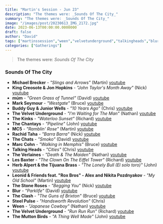 ```yaml
---
title: "Martin's Session - Jun 23"
description: "The themes were: _Sounds Of The City_"
summary: "The themes were: _Sounds Of The City_"
image: "/images/post/20230613_IMG_2172.jpg"
date: 2023-06-13T00:00:00.0000000
draft: false
author: "David"
tags: ["martinssession","ween","velvetunderground","talkingheads","blur","buddyguy","theclash","michaelbrecker","themuttonbirds","thekinks","lesbaxter","jonhopkins","herbalpert","leonidandfriends","múm","mc5","thechats","marccohn","rachidtaha","steelpulse","markseymour","juniorwells","thechantays","kingcreosote","theverlaines","thestoneroses","youtube"]
categories: ["Gatherings"]
---
```

> The themes were: _Sounds Of The City_
### Sounds Of The City
- **Michael Brecker** - _"Slings and Arrows"_ (Martin) [youtube](https://www.youtube.com/watch?v=ahjiVzaxzN4)
- **King Creosote & Jon Hopkins** - _"John Taylor's Month Away"_ (Nick) [youtube](https://www.youtube.com/watch?v=UgglKPfVmms)
- **múm** - _"Green Grass of Tunnel"_ (David) [youtube](https://www.youtube.com/watch?v=l5hBkQT3-C8)
- **Mark Seymour** - _"Westgate"_ (Bruce) [youtube](https://www.youtube.com/watch?v=wkX9vg0jh58)
- **Buddy Guy & Junior Wells** - _"10 Years Ago"_ (Chris) [youtube](https://www.youtube.com/watch?v=-H8uAfX3wgQ)
- **The Velvet Underground** - _"I'm Waiting for The Man"_ (Nathan) [youtube](https://www.youtube.com/watch?v=99og_g7rXnA)
- **The Kinks** - _"Waterloo Sunset"_ (Richard) [youtube](https://www.youtube.com/watch?v=N_MqfF0WBsU)
- **The Chantays** - _"Pipeline"_ (John) [youtube](https://www.youtube.com/watch?v=w7c2ZKamzS4)
- **MC5** - _"Ramblin' Rose"_ (Martin) [youtube](https://www.youtube.com/watch?v=TMRtqnzA_oU)
- **Rachid Taha** - _"Barra Barra"_ (Nick) [youtube](https://www.youtube.com/watch?v=VmEV6qjY9Nc)
- **The Chats** - _"Smoko"_ (David) [youtube](https://www.youtube.com/watch?v=j58V2vC9EPc)
- **Marc Cohn** - _"Walking in Memphis"_ (Bruce) [youtube](https://www.youtube.com/watch?v=PgRafRp-P-o)
- **Talking Heads** - _"Cities"_ (Chris) [youtube](https://www.youtube.com/watch?v=K5H1nEP2wXA)
- **The Verlaines** - _"Death & The Maiden"_ (Nathan) [youtube](https://www.youtube.com/watch?v=P96cFKd4irY)
- **Les Baxter** - _"The Clown On The Eiffel Tower"_ (Richard) [youtube](https://www.youtube.com/watch?v=JCPh7rAwRNM)
- **Herb Alpert & the Tijuana Brass** - _"The Lonely Bull (El solo toro)"_ (John) [youtube](https://www.youtube.com/watch?v=UYJtU6WV_J4)
- **Leonid & Friends feat. "Rox Bros" - Alex and Nikita Pozdnyakov** - _"My Old School"_ (Martin) [youtube](https://www.youtube.com/watch?v=P_8aZZ9d_EA)
- **The Stone Roses** - _"Begging You"_ (Nick) [youtube](https://www.youtube.com/watch?v=S1Ke19kxGp8)
- **Blur** - _"Parklife"_ (David) [youtube](https://www.youtube.com/watch?v=YSuHrTfcikU)
- **The Clash** - _"The Guns of Brixton"_ (Bruce) [youtube](https://www.youtube.com/watch?v=JcW8VNwYvL0)
- **Steel Pulse** - _"Handsworth Revolution"_ (Chris)
- **Ween** - _"Japanese Cowboy"_ (Nathan) [youtube](https://www.youtube.com/watch?v=2xq9bp2ZBls)
- **The Velvet Underground** - _"Run Run Run"_ (Richard) [youtube](https://www.youtube.com/watch?v=m9ufOljsFZQ)
- **The Mutton Birds** - _"A Thing Well Made"_ (John) [youtube](https://www.youtube.com/watch?v=db-LtAbrYYA)
